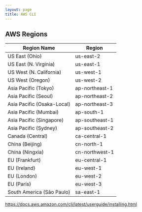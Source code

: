 ```yaml
---
layout: page
title: AWS CLI
---
```


## AWS Regions

Region Name | Region 
----- | ----- 
US East (Ohio) | us-east-2
US East (N. Virginia) | us-east-1
US West (N. California) | us-west-1
US West (Oregon) | us-west-2
Asia Pacific (Tokyo) | ap-northeast-1
Asia Pacific (Seoul) | ap-northeast-2
Asia Pacific (Osaka-Local) | ap-northeast-3
Asia Pacific (Mumbai) | ap-south-1
Asia Pacific (Singapore) | ap-southeast-1
Asia Pacific (Sydney) | ap-southeast-2
Canada (Central) | ca-central-1
China (Beijing) | cn-north-1
China (Ningxia) | cn-northwest-1
EU (Frankfurt) | eu-central-1
EU (Ireland) | eu-west-1
EU (London) | eu-west-2
EU (Paris) | eu-west-3
South America (São Paulo) | sa-east-1

https://docs.aws.amazon.com/cli/latest/userguide/installing.html


